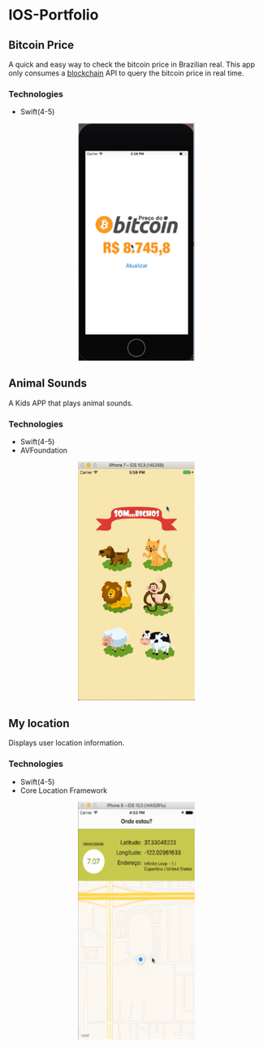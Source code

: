 # IOS-Portfolio

## Bitcoin Price

A quick and easy way to check the bitcoin price in Brazilian real. This app only consumes a [blockchain](https://www.blockchain.com/api) API to query the bitcoin price in real time.

### Technologies ###
* Swift(4-5)

<p align="center">
<img src="images/bitcoinprice.png" width="230"  title="Screen">
</p>


## Animal Sounds

A Kids APP that plays animal sounds.

### Technologies ###
* Swift(4-5)
* AVFoundation

<p align="center">
<img src="images/animalsound.png" width="230"  title="Screen">
</p>


## My location

Displays user location information.

### Technologies ###
* Swift(4-5)
* Core Location Framework

<p align="center">
<img src="images/mylocation.png" width="230"  title="Screen">
</p>



